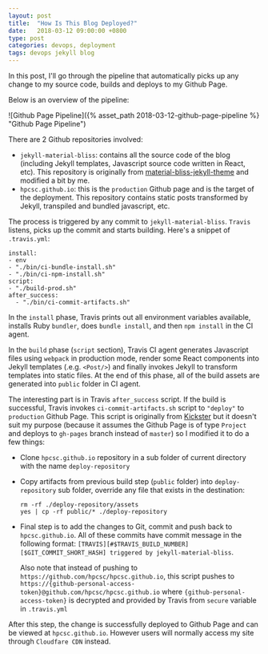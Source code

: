 ```yaml
---
layout: post
title:  "How Is This Blog Deployed?"
date:   2018-03-12 09:00:00 +0800
type: post
categories: devops, deployment
tags: devops jekyll blog
---
```


In this post, I'll go through the pipeline that automatically picks up any change to my source code, builds and deploys to my Github Page.

Below is an overview of the pipeline:

![Github Page Pipeline]({% asset_path 2018-03-12-github-page-pipeline %} "Github Page Pipeline")

There are 2 Github repositories involved:

- `jekyll-material-bliss`: contains all the source code of the blog (including Jekyll templates, Javascript source code written in React, etc). This repository is originally from [material-bliss-jekyll-theme](https://github.com/InsidiousMind/material-bliss-jekyll-theme "material-bliss-jekyll-theme") and modified a bit by me.
- `hpcsc.github.io`: this is the `production` Github page and is the target of the deployment. This repository contains static posts transformed by Jekyll, transpiled and bundled javascript, etc.

The process is triggered by any commit to `jekyll-material-bliss`. `Travis` listens, picks up the commit and starts building. Here's a snippet of `.travis.yml`:

```
install:
- env
- "./bin/ci-bundle-install.sh"
- "./bin/ci-npm-install.sh"
script:
- "./build-prod.sh"
after_success:
  - "./bin/ci-commit-artifacts.sh"
```

In the `install` phase, Travis prints out all environment variables available, installs Ruby `bundler`, does `bundle install`, and then `npm install` in the CI agent.

In the `build` phase (`script` section), Travis CI agent generates Javascript files using `webpack` in production mode, render some React components into Jekyll templates (.e.g. `<Post/>`) and finally invokes Jekyll to transform templates into static files. At the end of this phase, all of the build assets are generated into `public` folder in CI agent.

The interesting part is in Travis `after_success` script. If the build is successful, Travis invokes `ci-commit-artifacts.sh` script to `"deploy"` to `production` Github Page. This script is originally from [Kickster](https://github.com/nielsenramon/kickster/blob/master/snippets/travis/automated) but it doesn't suit my purpose (because it assumes the Github Page is of type `Project` and deploys to `gh-pages` branch instead of `master`) so I modified it to do a few things:

- Clone `hpcsc.github.io` repository in a sub folder of current directory with the name `deploy-repository`
- Copy artifacts from previous build step (`public` folder) into `deploy-repository` sub folder, override any file that exists in the destination:

    ```
    rm -rf ./deploy-repository/assets
    yes | cp -rf public/* ./deploy-repository
    ```

- Final step is to add the changes to Git, commit and push back to `hpcsc.github.io`. All of these commits have commit message in the following format: `[TRAVIS][#$TRAVIS_BUILD_NUMBER][$GIT_COMMIT_SHORT_HASH] triggered by jekyll-material-bliss`.

    Also note that instead of pushing to `https://github.com/hpcsc/hpcsc.github.io`, this script pushes to `https://{github-personal-access-token}@github.com/hpcsc/hpcsc.github.io` where `{github-personal-access-token}` is decrypted and provided by Travis from `secure` variable in `.travis.yml`

After this step, the change is successfully deployed to Github Page and can be viewed at `hpcsc.github.io`. However users will normally access my site through `Cloudfare CDN` instead.
